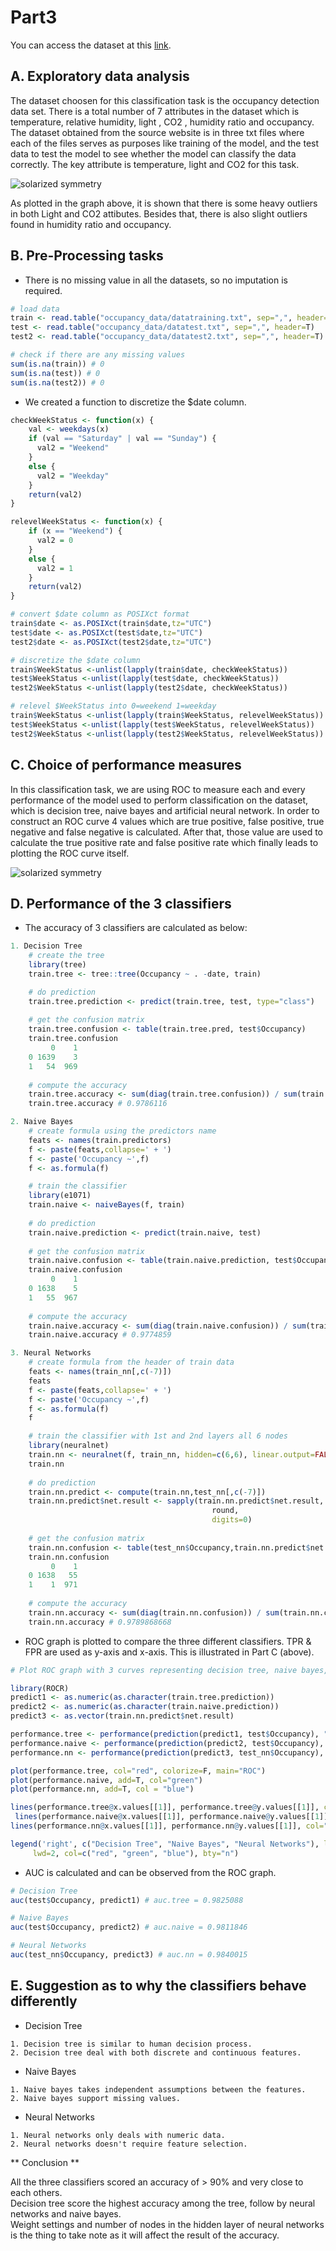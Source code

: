 # Part3

You can access the dataset at this [link](https://archive.ics.uci.edu/ml/datasets/Occupancy+Detection+).

## A. Exploratory data analysis

The dataset choosen for this classification task is the occupancy detection data set. There is a total number of 7 attributes in the dataset which is temperature, relative humidity, light , CO2 , humidity ratio and occupancy. The dataset obtained from the source website is in three txt files where each of the files serves as purposes like training of the model, and the test data to test the model to see whether the model can classify the data correctly. The key attribute is temperature, light and CO2 for this task.

![solarized symmetry](https://github.com/TDS3301-DATAMINING/Part3/blob/master/graphs/outliers.PNG)

As plotted in the graph above, it is shown that there is some heavy outliers in both Light and CO2 attibutes. Besides that, there is also slight outliers found in humidity ratio and occupancy. 

## B. Pre-Processing tasks

* There is no missing value in all the datasets, so no imputation is required. 
```R
# load data
train <- read.table("occupancy_data/datatraining.txt", sep=",", header=T)
test <- read.table("occupancy_data/datatest.txt", sep=",", header=T)
test2 <- read.table("occupancy_data/datatest2.txt", sep=",", header=T)

# check if there are any missing values
sum(is.na(train)) # 0
sum(is.na(test)) # 0
sum(is.na(test2)) # 0
```

* We created a function to discretize the $date column.
```R
checkWeekStatus <- function(x) {
    val <- weekdays(x)
    if (val == "Saturday" | val == "Sunday") {
      val2 = "Weekend"
    }
    else {
      val2 = "Weekday"
    }
    return(val2)
}

relevelWeekStatus <- function(x) {
    if (x == "Weekend") {
      val2 = 0
    }
    else {
      val2 = 1
    }
    return(val2)
}

# convert $date column as POSIXct format
train$date <- as.POSIXct(train$date,tz="UTC") 
test$date <- as.POSIXct(test$date,tz="UTC") 
test2$date <- as.POSIXct(test2$date,tz="UTC") 

# discretize the $date column
train$WeekStatus <-unlist(lapply(train$date, checkWeekStatus))
test$WeekStatus <-unlist(lapply(test$date, checkWeekStatus))
test2$WeekStatus <-unlist(lapply(test2$date, checkWeekStatus))

# relevel $WeekStatus into 0=weekend 1=weekday
train$WeekStatus <-unlist(lapply(train$WeekStatus, relevelWeekStatus))
test$WeekStatus <-unlist(lapply(test$WeekStatus, relevelWeekStatus))
test2$WeekStatus <-unlist(lapply(test2$WeekStatus, relevelWeekStatus))
```

## C. Choice of performance measures

In this classification task, we are using ROC to measure each and every performance of the model used to perform classification on the dataset, which is decision tree, naive bayes and artificial neural network. In order to construct an ROC curve 4 values which are true positive, false positive, true negative and false negative is calculated. After that, those value are used to calculate the true positive rate and false positive rate which finally leads to plotting the ROC curve itself.

![solarized symmetry](https://github.com/TDS3301-DATAMINING/Part3/blob/master/graphs/roc.png)


## D. Performance of the 3 classifiers

* The accuracy of 3 classifiers are calculated as below:

```R
1. Decision Tree
    # create the tree
    library(tree)
    train.tree <- tree::tree(Occupancy ~ . -date, train)

    # do prediction
    train.tree.prediction <- predict(train.tree, test, type="class")
    
    # get the confusion matrix
    train.tree.confusion <- table(train.tree.pred, test$Occupancy)
    train.tree.confusion
         0    1
    0 1639    3
    1   54  969
     
    # compute the accuracy
    train.tree.accuracy <- sum(diag(train.tree.confusion)) / sum(train.tree.confusion)
    train.tree.accuracy # 0.9786116

2. Naive Bayes
    # create formula using the predictors name
    feats <- names(train.predictors)
    f <- paste(feats,collapse=' + ')
    f <- paste('Occupancy ~',f)
    f <- as.formula(f)

    # train the classifier
    library(e1071)
    train.naive <- naiveBayes(f, train)
    
    # do prediction
    train.naive.prediction <- predict(train.naive, test)
    
    # get the confusion matrix
    train.naive.confusion <- table(train.naive.prediction, test$Occupancy)
    train.naive.confusion
         0    1
    0 1638    5
    1   55  967
    
    # compute the accuracy
    train.naive.accuracy <- sum(diag(train.naive.confusion)) / sum(train.naive.confusion)
    train.naive.accuracy # 0.9774859 

3. Neural Networks
    # create formula from the header of train data
    feats <- names(train_nn[,c(-7)])
    feats
    f <- paste(feats,collapse=' + ')
    f <- paste('Occupancy ~',f)
    f <- as.formula(f)
    f

    # train the classifier with 1st and 2nd layers all 6 nodes
    library(neuralnet)
    train.nn <- neuralnet(f, train_nn, hidden=c(6,6), linear.output=FALSE) 
    train.nn
    
    # do prediction
    train.nn.predict <- compute(train.nn,test_nn[,c(-7)])
    train.nn.predict$net.result <- sapply(train.nn.predict$net.result,
                                             round,
                                             digits=0)
    
    # get the confusion matrix
    train.nn.confusion <- table(test_nn$Occupancy,train.nn.predict$net.result)
    train.nn.confusion
         0    1
    0 1638   55
    1    1  971
                                             
    # compute the accuracy
    train.nn.accuracy <- sum(diag(train.nn.confusion)) / sum(train.nn.confusion)
    train.nn.accuracy # 0.9789868668
```

* ROC graph is plotted to compare the three different classifiers. TPR & FPR are used as y-axis and x-axis. This is illustrated in Part C (above). 
```R
# Plot ROC graph with 3 curves representing decision tree, naive bayes, and neural networks

library(ROCR)
predict1 <- as.numeric(as.character(train.tree.prediction))
predict2 <- as.numeric(as.character(train.naive.prediction))
predict3 <- as.vector(train.nn.predict$net.result)

performance.tree <- performance(prediction(predict1, test$Occupancy), "tpr", "fpr" )
performance.naive <- performance(prediction(predict2, test$Occupancy), "tpr", "fpr" )
performance.nn <- performance(prediction(predict3, test_nn$Occupancy), "tpr", "fpr" )

plot(performance.tree, col="red", colorize=F, main="ROC")
plot(performance.naive, add=T, col="green")
plot(performance.nn, add=T, col = "blue")  

lines(performance.tree@x.values[[1]], performance.tree@y.values[[1]], col="red")
 lines(performance.naive@x.values[[1]], performance.naive@y.values[[1]], col="green")
lines(performance.nn@x.values[[1]], performance.nn@y.values[[1]], col="blue")

legend('right', c("Decision Tree", "Naive Bayes", "Neural Networks"), lty=1,
     lwd=2, col=c("red", "green", "blue"), bty="n")
```

* AUC is calculated and can be observed from the ROC graph.
```R
# Decision Tree
auc(test$Occupancy, predict1) # auc.tree = 0.9825088

# Naive Bayes
auc(test$Occupancy, predict2) # auc.naive = 0.9811846

# Neural Networks
auc(test_nn$Occupancy, predict3) # auc.nn = 0.9840015
```

## E. Suggestion as to why the classifiers behave differently 

* Decision Tree
```
1. Decision tree is similar to human decision process.
2. Decision tree deal with both discrete and continuous features.
```

* Naive Bayes
```
1. Naive bayes takes independent assumptions between the features.
2. Naive bayes support missing values.
```

* Neural Networks
```
1. Neural networks only deals with numeric data.
2. Neural networks doesn't require feature selection.
```

** Conclusion **

All the three classifiers scored an accuracy of > 90% and very close to each others.  
Decision tree score the highest accuracy among the tree, follow by neural networks and naive bayes.  
Weight settings and number of nodes in the hidden layer of neural networks is the thing to take note as it will affect the result of the accuracy.  

